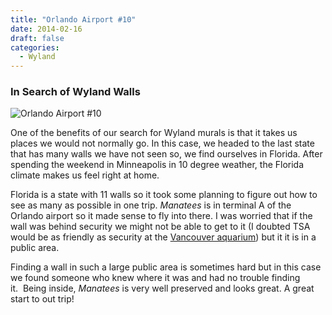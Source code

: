 ```yaml
---
title: "Orlando Airport #10"
date: 2014-02-16
draft: false
categories:
  - Wyland
---
```

### In Search of Wyland Walls

![Orlando Airport #10](../images/10-orlando.jpg)


One of the benefits of our search for Wyland murals is that it takes us places we would not normally go. In this case, we headed to the last state that has many walls we have not seen so, we find ourselves in Florida. After spending the weekend in Minneapolis in 10 degree weather, the Florida climate makes us feel right at home.

Florida is a state with 11 walls so it took some planning to figure out how to see as many as possible in one trip. _Manatees_ is in terminal A of the Orlando airport so it made sense to fly into there. I was worried that if the wall was behind security we might not be able to get to it (I doubted TSA would be as friendly as security at the [Vancouver aquarium](https://wylandwalls.com/2012/02/22/vancouver-aquarium-55/)) but it it is in a public area.

Finding a wall in such a large public area is sometimes hard but in this case we found someone who knew where it was and had no trouble finding it.  Being inside, _Manatees_ is very well preserved and looks great. A great start to out trip!